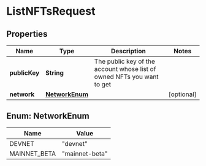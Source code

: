 

# ListNFTsRequest


## Properties

Name | Type | Description | Notes
------------ | ------------- | ------------- | -------------
**publicKey** | **String** | The public key of the account whose list of owned NFTs you want to get   | 
**network** | [**NetworkEnum**](#NetworkEnum) |  |  [optional]



## Enum: NetworkEnum

Name | Value
---- | -----
DEVNET | &quot;devnet&quot;
MAINNET_BETA | &quot;mainnet-beta&quot;



